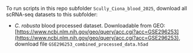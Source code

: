 To run scripts in this repo subfolder `Scully_Ciona_blood_2025`, download all scRNA-seq datasets to this subfolder:
- _C. robusta_ blood processed dataset. Downloadable from GEO: [https://www.ncbi.nlm.nih.gov/geo/query/acc.cgi?acc=GSE296253](https://www.ncbi.nlm.nih.gov/geo/query/acc.cgi?acc=GSE296253), download file `GSE296253_combined_processed_data.h5ad`
